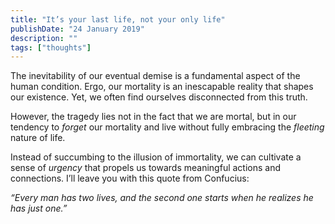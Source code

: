 ```yaml
---
title: "It’s your last life, not your only life"
publishDate: "24 January 2019"
description: ""
tags: ["thoughts"]
---
```


The inevitability of our eventual demise is a fundamental aspect of the human
condition. Ergo, our mortality is an inescapable reality that shapes our
existence. Yet, we often find ourselves disconnected from this truth.

However, the tragedy lies not in the fact that we are mortal, but in our
tendency to _forget_ our mortality and live without fully embracing the
_fleeting_ nature of life.

Instead of succumbing to the illusion of immortality, we can cultivate a sense
of _urgency_ that propels us towards meaningful actions and connections. I’ll
leave you with this quote from Confucius:

_“Every man has two lives, and the second one starts when he realizes he has
just one.”_
